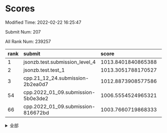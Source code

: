 # Scores

Modified Time: 2022-02-22 16:25:47

Submit Num: 207

All Rank Num: 239257

| rank |               submit               |       score        |       sigma        | pk_num |
| :--- | :--------------------------------- | :----------------- | :----------------- | :----- |
| 1    | jsonzb.test.submission_level_4     | 1013.8401840865388 | 0.8229401022008185 | 4626   |
| 2    | jsonzb.test.test_1                 | 1013.3051788170527 | 0.8289926960342433 | 4623   |
| 3    | cpp.21_12_24.submission-2b2ea0d7   | 1012.8873908577586 | 0.7941709957180366 | 4623   |
| 54   | cpp.2022_01_09.submission-5b0e3de2 | 1006.5554524965321 | 0.7356094914382544 | 4623   |
| 66   | cpp.2022_01_09.submission-816672bd | 1003.7660719868333 | 0.7153254335014084 | 4623   |


<details>
<summary>全部</summary>

| rank |                 submit                 |       score        |       sigma        | pk_num |
| :--- | :------------------------------------- | :----------------- | :----------------- | :----- |
| 1    | jsonzb.test.submission_level_4         | 1013.8401840865388 | 0.8229401022008185 | 4626   |
| 2    | jsonzb.test.test_1                     | 1013.3051788170527 | 0.8289926960342433 | 4623   |
| 3    | cpp.21_12_24.submission-2b2ea0d7       | 1012.8873908577586 | 0.7941709957180366 | 4623   |
| 4    | gobigger.level_3.submission_level_3_34 | 1011.9590592863939 | 0.7896931111363495 | 4623   |
| 5    | gobigger.level_3.submission_level_3_11 | 1011.5042481645145 | 0.763868635995971  | 4622   |
| 6    | gobigger.level_3.submission_level_3_48 | 1011.2477295869683 | 0.7832616044661955 | 4623   |
| 7    | gobigger.level_3.submission_level_3_30 | 1011.2428034458578 | 0.7808264455719939 | 4621   |
| 8    | gobigger.level_3.submission_level_3_20 | 1011.0316701394257 | 0.7497446781407956 | 4620   |
| 9    | gobigger.level_3.submission_level_3_9  | 1010.9060142200865 | 0.7712674994784906 | 4624   |
| 10   | gobigger.level_3.submission_level_3_44 | 1010.7523637857672 | 0.7623975374130151 | 4620   |
| 11   | gobigger.level_3.submission_level_3_32 | 1010.623135317355  | 0.762195094989163  | 4619   |
| 12   | gobigger.level_3.submission_level_3_41 | 1010.6181601483661 | 0.7447885444790849 | 4624   |
| 13   | gobigger.level_3.submission_level_3_35 | 1010.5585010725621 | 0.7895862390200823 | 4625   |
| 14   | gobigger.level_3.submission_level_3_17 | 1010.3973502715991 | 0.7925259269987364 | 4624   |
| 15   | gobigger.level_3.submission_level_3_21 | 1010.3847305914703 | 0.7375776753531053 | 4618   |
| 16   | gobigger.level_3.submission_level_3_6  | 1010.3736126489265 | 0.7713393576430049 | 4622   |
| 17   | gobigger.level_3.submission_level_3_18 | 1010.2728070167033 | 0.7457454826351311 | 4622   |
| 18   | gobigger.level_3.submission_level_3_49 | 1010.2383363410223 | 0.7540496327773335 | 4623   |
| 19   | gobigger.level_3.submission_level_3_7  | 1010.2056216541364 | 0.7566882400412075 | 4628   |
| 20   | gobigger.level_3.submission_level_3_37 | 1010.2051495821175 | 0.7542851974258729 | 4622   |
| 21   | gobigger.level_3.submission_level_3_4  | 1010.1624160048824 | 0.7700261100440973 | 4623   |
| 22   | gobigger.level_3.submission_level_3_31 | 1010.0832508478769 | 0.7674233279508824 | 4629   |
| 23   | gobigger.level_3.submission_level_3_5  | 1010.0539556855513 | 0.747186690983729  | 4620   |
| 24   | gobigger.level_3.submission_level_3_2  | 1009.998975600652  | 0.7492120558868585 | 4621   |
| 25   | gobigger.level_3.submission_level_3_40 | 1009.9587815286652 | 0.7491343067825862 | 4626   |
| 26   | gobigger.level_3.submission_level_3_8  | 1009.9284329938122 | 0.7830592000285983 | 4626   |
| 27   | gobigger.level_3.submission_level_3_27 | 1009.9122602765622 | 0.7659066266022179 | 4624   |
| 28   | gobigger.level_3.submission_level_3_25 | 1009.8474752119596 | 0.7476791620944239 | 4626   |
| 29   | gobigger.level_3.submission_level_3_38 | 1009.8323911727805 | 0.7553723234083366 | 4625   |
| 30   | gobigger.level_3.submission_level_3_43 | 1009.8049421948488 | 0.7617539998118952 | 4622   |
| 31   | gobigger.level_3.submission_level_3_33 | 1009.7995299002775 | 0.7684446720142969 | 4629   |
| 32   | gobigger.level_3.submission_level_3_28 | 1009.7640329248279 | 0.7657717474561031 | 4627   |
| 33   | gobigger.level_3.submission_level_3_19 | 1009.7499402024833 | 0.7714884339831305 | 4625   |
| 34   | gobigger.level_3.submission_level_3_42 | 1009.7437779789801 | 0.7653434238354959 | 4625   |
| 35   | gobigger.level_3.submission_level_3_15 | 1009.6942489765636 | 0.7466988413551955 | 4621   |
| 36   | gobigger.level_3.submission_level_3_10 | 1009.6749341280881 | 0.7512999924483266 | 4619   |
| 37   | gobigger.level_3.submission_level_3_46 | 1009.6565890656345 | 0.7694522421515625 | 4625   |
| 38   | gobigger.level_3.submission_level_3_1  | 1009.6171192554433 | 0.7573691012979163 | 4616   |
| 39   | gobigger.level_3.submission_level_3_24 | 1009.6052329268234 | 0.7577336711109102 | 4622   |
| 40   | gobigger.level_3.submission_level_3_23 | 1009.5033325632357 | 0.7559903205511799 | 4623   |
| 41   | gobigger.level_3.submission_level_3_13 | 1009.4425199521063 | 0.7614916087279433 | 4625   |
| 42   | gobigger.level_3.submission_level_3_16 | 1009.4306639502697 | 0.7764534669433886 | 4625   |
| 43   | gobigger.level_3.submission_level_3_3  | 1009.4300273891507 | 0.7793935315303854 | 4619   |
| 44   | gobigger.level_3.submission_level_3_36 | 1009.2990707945711 | 0.7545767589233225 | 4618   |
| 45   | gobigger.level_3.submission_level_3_45 | 1009.2800094305645 | 0.7525685214056924 | 4619   |
| 46   | gobigger.level_3.submission_level_3_47 | 1009.2411090176629 | 0.7746669012711166 | 4628   |
| 47   | gobigger.level_3.submission_level_3_29 | 1009.1996847487785 | 0.760675366588403  | 4624   |
| 48   | gobigger.level_3.submission_level_3_26 | 1009.1432104891028 | 0.7432439686390943 | 4627   |
| 49   | gobigger.level_3.submission_level_3_12 | 1009.1326493721319 | 0.7569966407535649 | 4628   |
| 50   | gobigger.level_3.submission_level_3_14 | 1009.0947923518636 | 0.7452841395514437 | 4623   |
| 51   | gobigger.level_3.submission_level_3_39 | 1009.016602363657  | 0.7438436311664047 | 4626   |
| 52   | gobigger.level_3.submission_level_3_22 | 1008.5141392496442 | 0.7681222600686743 | 4627   |
| 53   | gobigger.level_3.submission_level_3_0  | 1008.3206713887673 | 0.7524146624740644 | 4625   |
| 54   | cpp.2022_01_09.submission-5b0e3de2     | 1006.5554524965321 | 0.7356094914382544 | 4623   |
| 55   | gobigger.level_1.submission_level_1_14 | 1004.6310530675723 | 0.7363945950586631 | 4625   |
| 56   | gobigger.level_1.submission_level_1_44 | 1004.4410911387871 | 0.7281634692664406 | 4622   |
| 57   | gobigger.level_1.submission_level_1_27 | 1004.2528156819085 | 0.7072248323074605 | 4623   |
| 58   | gobigger.level_1.submission_level_1_2  | 1004.2437090654958 | 0.7110316493827921 | 4620   |
| 59   | gobigger.level_1.submission_level_1_31 | 1004.1055373096794 | 0.7260777042981514 | 4624   |
| 60   | gobigger.level_1.submission_level_1_9  | 1003.9498362719719 | 0.7316882956104251 | 4617   |
| 61   | gobigger.level_1.submission_level_1_1  | 1003.9312351283336 | 0.7276498417523112 | 4627   |
| 62   | gobigger.level_1.submission_level_1_17 | 1003.9192189140045 | 0.715354786730408  | 4621   |
| 63   | gobigger.level_1.submission_level_1_48 | 1003.9058725039971 | 0.718608874820431  | 4627   |
| 64   | gobigger.level_1.submission_level_1_38 | 1003.8235255998018 | 0.7218105809614853 | 4623   |
| 65   | gobigger.level_1.submission_level_1_46 | 1003.7830163205037 | 0.7179981341290375 | 4618   |
| 66   | cpp.2022_01_09.submission-816672bd     | 1003.7660719868333 | 0.7153254335014084 | 4623   |
| 67   | gobigger.level_1.submission_level_1_15 | 1003.6214095484322 | 0.6983293388616855 | 4629   |
| 68   | gobigger.level_1.submission_level_1_5  | 1003.6201501055011 | 0.7094237386881524 | 4626   |
| 69   | gobigger.level_1.submission_level_1_16 | 1003.5875878455741 | 0.7270387818502067 | 4621   |
| 70   | gobigger.level_1.submission_level_1_41 | 1003.4956657375826 | 0.7130509923716528 | 4627   |
| 71   | gobigger.level_1.submission_level_1_25 | 1003.4891410305393 | 0.7036698971612533 | 4627   |
| 72   | gobigger.level_1.submission_level_1_3  | 1003.3991544878166 | 0.719815519464433  | 4622   |
| 73   | gobigger.level_1.submission_level_1_0  | 1003.3774382281841 | 0.7133191492411343 | 4627   |
| 74   | gobigger.level_1.submission_level_1_30 | 1003.3052048345695 | 0.7131271598512086 | 4623   |
| 75   | gobigger.level_1.submission_level_1_47 | 1003.2724206920058 | 0.7106160147383694 | 4627   |
| 76   | gobigger.level_1.submission_level_1_19 | 1003.2495281402427 | 0.7097684259237859 | 4625   |
| 77   | gobigger.level_1.submission_level_1_37 | 1003.2223953376973 | 0.7074226027679537 | 4620   |
| 78   | gobigger.level_1.submission_level_1_20 | 1003.1789851629171 | 0.7155014745254995 | 4628   |
| 79   | gobigger.level_1.submission_level_1_32 | 1003.1395761051389 | 0.712290482465308  | 4622   |
| 80   | gobigger.level_1.submission_level_1_24 | 1003.0816523157224 | 0.7186749473359998 | 4627   |
| 81   | gobigger.level_1.submission_level_1_39 | 1003.0086995436201 | 0.7148903225163223 | 4625   |
| 82   | gobigger.level_1.submission_level_1_12 | 1003.0018750979355 | 0.7123534108658557 | 4629   |
| 83   | gobigger.level_1.submission_level_1_13 | 1002.9836694319613 | 0.7024198827170397 | 4623   |
| 84   | gobigger.level_1.submission_level_1_28 | 1002.977489312617  | 0.71821635156948   | 4625   |
| 85   | gobigger.level_1.submission_level_1_29 | 1002.9774731626462 | 0.7130524859092368 | 4621   |
| 86   | gobigger.level_1.submission_level_1_10 | 1002.9543743122794 | 0.7171341803049612 | 4621   |
| 87   | gobigger.level_1.submission_level_1_34 | 1002.8881504129683 | 0.7124635090302689 | 4623   |
| 88   | gobigger.level_1.submission_level_1_33 | 1002.8870945601844 | 0.7019942157555452 | 4624   |
| 89   | gobigger.level_1.submission_level_1_43 | 1002.8351610216394 | 0.7112776271412122 | 4624   |
| 90   | gobigger.level_1.submission_level_1_21 | 1002.7484634594845 | 0.7158250918534497 | 4621   |
| 91   | gobigger.level_1.submission_level_1_49 | 1002.611373915201  | 0.7111947748802739 | 4626   |
| 92   | gobigger.level_1.submission_level_1_4  | 1002.6078030144643 | 0.7176639733768889 | 4619   |
| 93   | gobigger.level_1.submission_level_1_8  | 1002.6028507085712 | 0.7117191964082785 | 4621   |
| 94   | gobigger.level_1.submission_level_1_26 | 1002.5101493343504 | 0.7075513498439712 | 4627   |
| 95   | gobigger.level_1.submission_level_1_18 | 1002.5059542836715 | 0.7159978108074202 | 4620   |
| 96   | gobigger.level_1.submission_level_1_36 | 1002.4190422577124 | 0.7092823879867962 | 4622   |
| 97   | gobigger.level_1.submission_level_1_11 | 1002.3933193863825 | 0.7193485184739932 | 4624   |
| 98   | gobigger.level_1.submission_level_1_40 | 1002.3691206204066 | 0.7124254268789643 | 4617   |
| 99   | gobigger.level_1.submission_level_1_42 | 1002.3452004490227 | 0.7121820885461739 | 4627   |
| 100  | gobigger.level_1.submission_level_1_45 | 1002.3399898209204 | 0.7149419482554685 | 4625   |
| 101  | gobigger.level_1.submission_level_1_7  | 1002.331210632115  | 0.7076017146326463 | 4622   |
| 102  | gobigger.level_1.submission_level_1_23 | 1001.9462965022101 | 0.7127866006247482 | 4617   |
| 103  | gobigger.level_1.submission_level_1_35 | 1001.904716826406  | 0.7078004415357165 | 4623   |
| 104  | gobigger.level_1.submission_level_1_6  | 1001.872447007881  | 0.7014058073791194 | 4624   |
| 105  | gobigger.level_1.submission_level_1_22 | 1001.1950258605207 | 0.702289935825565  | 4624   |
| 106  | gobigger.random.submission_random_3    | 997.6690050147826  | 0.707586959228589  | 4626   |
| 107  | gobigger.random.submission_random_9    | 997.4621964279858  | 0.7094123731096506 | 4626   |
| 108  | gobigger.random.submission_random_14   | 997.3168656612353  | 0.7020244426938964 | 4623   |
| 109  | gobigger.random.submission_random_27   | 997.0117909675631  | 0.7157253148051351 | 4626   |
| 110  | gobigger.random.submission_random_5    | 996.9266371833578  | 0.7099230890761093 | 4625   |
| 111  | gobigger.random.submission_random_2    | 996.9008645053543  | 0.7185863709432055 | 4628   |
| 112  | gobigger.random.submission_random_41   | 996.8331493673703  | 0.7081795103300284 | 4623   |
| 113  | gobigger.random.submission_random_11   | 996.7717630915149  | 0.7239976085531351 | 4618   |
| 114  | gobigger.random.submission_random_39   | 996.7591741677586  | 0.7164092629558186 | 4624   |
| 115  | gobigger.random.submission_random_47   | 996.7486768865718  | 0.7066967649709985 | 4623   |
| 116  | gobigger.random.submission_random_18   | 996.7214642207551  | 0.7077758616036033 | 4621   |
| 117  | gobigger.random.submission_random_7    | 996.633191415909   | 0.7085297794982048 | 4622   |
| 118  | gobigger.random.submission_random_12   | 996.4503539587346  | 0.7122275343772367 | 4619   |
| 119  | gobigger.random.submission_random_48   | 996.4389274976522  | 0.7171149895923558 | 4623   |
| 120  | gobigger.random.submission_random_46   | 996.4017292708164  | 0.695872842485089  | 4625   |
| 121  | gobigger.random.submission_random_22   | 996.391142252296   | 0.7073964350845529 | 4622   |
| 122  | gobigger.random.submission_random_42   | 996.3846656346212  | 0.7125282810386244 | 4619   |
| 123  | gobigger.random.submission_random_6    | 996.3708064760986  | 0.702423165777059  | 4625   |
| 124  | gobigger.random.submission_random_30   | 996.3470543387085  | 0.7195105848173279 | 4625   |
| 125  | gobigger.random.submission_random_38   | 996.2437541020377  | 0.7148965082362373 | 4621   |
| 126  | gobigger.random.submission_random_43   | 996.2066154218088  | 0.694067813949888  | 4621   |
| 127  | gobigger.random.submission_random_16   | 996.1751893420474  | 0.7064678531646277 | 4630   |
| 128  | gobigger.random.submission_random_8    | 996.0546034750142  | 0.7062685250406268 | 4624   |
| 129  | gobigger.random.submission_random_4    | 996.0404251746093  | 0.700719614398698  | 4621   |
| 130  | gobigger.random.submission_random_44   | 996.0295327597579  | 0.718166413667407  | 4625   |
| 131  | gobigger.random.submission_random_10   | 995.9889040188402  | 0.7055439600218145 | 4624   |
| 132  | gobigger.random.submission_random_29   | 995.939713286324   | 0.706854982837695  | 4618   |
| 133  | gobigger.random.submission_random_35   | 995.9319275744821  | 0.7034197568653668 | 4625   |
| 134  | gobigger.random.submission_random_1    | 995.8987854995976  | 0.7124828871547987 | 4625   |
| 135  | gobigger.random.submission_random_33   | 995.8711837035162  | 0.6983154563921656 | 4625   |
| 136  | gobigger.random.submission_random_19   | 995.8701944425034  | 0.7060393174641979 | 4623   |
| 137  | gobigger.random.submission_random_31   | 995.854834526065   | 0.7078150996331838 | 4624   |
| 138  | gobigger.random.submission_random_28   | 995.657971037173   | 0.7110414077289212 | 4625   |
| 139  | gobigger.random.submission_random_32   | 995.6022520409701  | 0.7084961865863928 | 4616   |
| 140  | gobigger.random.submission_random_40   | 995.5711446075326  | 0.7108112381718888 | 4623   |
| 141  | gobigger.random.submission_random_0    | 995.5487176494121  | 0.720312601005709  | 4623   |
| 142  | gobigger.random.submission_random_24   | 995.5322649666205  | 0.7069271286972892 | 4627   |
| 143  | gobigger.random.submission_random_36   | 995.5283346455741  | 0.7072666447852539 | 4621   |
| 144  | gobigger.random.submission_random_17   | 995.4915815947462  | 0.7102444352244357 | 4626   |
| 145  | gobigger.random.submission_random_45   | 995.2785387227412  | 0.7026567742654011 | 4625   |
| 146  | gobigger.random.submission_random_49   | 995.2054407736239  | 0.7119307788865459 | 4622   |
| 147  | gobigger.random.submission_random_34   | 995.1842545389559  | 0.7134481746006799 | 4620   |
| 148  | gobigger.random.submission_random_37   | 995.1151531414644  | 0.7170796015781606 | 4623   |
| 149  | gobigger.random.submission_random_23   | 994.9994859935985  | 0.7211814574068511 | 4629   |
| 150  | gobigger.random.submission_random_21   | 994.8905904684408  | 0.7086237103548625 | 4624   |
| 151  | gobigger.random.submission_random_15   | 994.8788306719496  | 0.7105368980576201 | 4623   |
| 152  | gobigger.random.submission_random_13   | 994.7950422993996  | 0.7209168190349575 | 4623   |
| 153  | gobigger.random.submission_random_25   | 994.7213473199878  | 0.7245883346083087 | 4621   |
| 154  | gobigger.random.submission_random_26   | 994.5590052431241  | 0.725313518602691  | 4623   |
| 155  | gobigger.level_2.submission_level_2_6  | 994.2704583459926  | 0.7307139144857351 | 4624   |
| 156  | gobigger.random.submission_random_20   | 994.2163188106526  | 0.7207708474667678 | 4625   |
| 157  | gobigger.level_2.submission_level_2_4  | 994.0021704600413  | 0.7311769016674914 | 4625   |
| 158  | gobigger.level_2.submission_level_2_2  | 993.8845746689118  | 0.7283156959601872 | 4623   |
| 159  | gobigger.level_2.submission_level_2_0  | 993.8369328263907  | 0.7364563900934026 | 4622   |
| 160  | gobigger.level_2.submission_level_2_10 | 993.5869415157246  | 0.7221215706692319 | 4628   |
| 161  | gobigger.level_2.submission_level_2_48 | 993.4711216760235  | 0.7457903936890282 | 4625   |
| 162  | gobigger.level_2.submission_level_2_39 | 993.4008848723223  | 0.7247118925418368 | 4620   |
| 163  | gobigger.level_2.submission_level_2_34 | 993.3268102594973  | 0.7277665293937633 | 4624   |
| 164  | gobigger.level_2.submission_level_2_36 | 993.2909603218096  | 0.7327725695973779 | 4625   |
| 165  | gobigger.level_2.submission_level_2_29 | 993.2124136981719  | 0.7400997449932525 | 4619   |
| 166  | gobigger.level_2.submission_level_2_23 | 993.1905661960483  | 0.7482768887638798 | 4623   |
| 167  | gobigger.level_2.submission_level_2_31 | 992.9273396336935  | 0.7408504777628937 | 4622   |
| 168  | gobigger.level_2.submission_level_2_13 | 992.8421970343868  | 0.7360461635603477 | 4626   |
| 169  | gobigger.level_2.submission_level_2_3  | 992.8322405955773  | 0.7440325565695121 | 4626   |
| 170  | gobigger.level_2.submission_level_2_1  | 992.731797440302   | 0.7260788617992889 | 4626   |
| 171  | gobigger.level_2.submission_level_2_43 | 992.5452488780663  | 0.7377011490186286 | 4619   |
| 172  | gobigger.level_2.submission_level_2_22 | 992.4921213201601  | 0.7437793481630156 | 4621   |
| 173  | gobigger.level_2.submission_level_2_40 | 992.4835422986938  | 0.75319771612026   | 4622   |
| 174  | gobigger.level_2.submission_level_2_32 | 992.3485973296818  | 0.7404208095555228 | 4624   |
| 175  | gobigger.level_2.submission_level_2_7  | 992.2862227605848  | 0.7489644855357412 | 4623   |
| 176  | gobigger.level_2.submission_level_2_30 | 992.2811542308593  | 0.7497820031166852 | 4629   |
| 177  | gobigger.level_2.submission_level_2_24 | 992.1833532101965  | 0.7577695506512848 | 4623   |
| 178  | gobigger.level_2.submission_level_2_18 | 992.1606042223285  | 0.7402931805576247 | 4621   |
| 179  | gobigger.level_2.submission_level_2_17 | 992.1014300540571  | 0.7513565800848832 | 4620   |
| 180  | gobigger.level_2.submission_level_2_25 | 992.0567030342395  | 0.7371024484277708 | 4625   |
| 181  | gobigger.level_2.submission_level_2_11 | 991.9428930415285  | 0.743269949406687  | 4624   |
| 182  | gobigger.level_2.submission_level_2_19 | 991.8928061658553  | 0.7539949764538876 | 4625   |
| 183  | gobigger.level_2.submission_level_2_35 | 991.8863932608567  | 0.7419697863399761 | 4622   |
| 184  | gobigger.level_2.submission_level_2_21 | 991.8658526853218  | 0.7390889145840556 | 4627   |
| 185  | gobigger.level_2.submission_level_2_47 | 991.8205233065071  | 0.7332234675995896 | 4623   |
| 186  | gobigger.level_2.submission_level_2_20 | 991.7528415963249  | 0.7639633173150888 | 4623   |
| 187  | gobigger.level_2.submission_level_2_14 | 991.7342842513434  | 0.7785489872439503 | 4620   |
| 188  | gobigger.level_2.submission_level_2_41 | 991.7202608730302  | 0.754168488621666  | 4623   |
| 189  | gobigger.level_2.submission_level_2_38 | 991.6696232356213  | 0.7623016516912267 | 4620   |
| 190  | gobigger.level_2.submission_level_2_49 | 991.65147306557    | 0.763445291382503  | 4624   |
| 191  | gobigger.level_2.submission_level_2_26 | 991.6339017679868  | 0.7407704577681447 | 4621   |
| 192  | gobigger.level_2.submission_level_2_33 | 991.6243278648706  | 0.74010829765863   | 4620   |
| 193  | gobigger.level_2.submission_level_2_28 | 991.578483627943   | 0.7580456167591455 | 4622   |
| 194  | gobigger.level_2.submission_level_2_9  | 991.5621550119736  | 0.749499804987131  | 4628   |
| 195  | gobigger.level_2.submission_level_2_37 | 991.4114289828229  | 0.7343293470692306 | 4623   |
| 196  | gobigger.level_2.submission_level_2_16 | 991.3801951203508  | 0.7511835402254045 | 4618   |
| 197  | gobigger.level_2.submission_level_2_12 | 991.3547263133038  | 0.7545411868886965 | 4622   |
| 198  | gobigger.level_2.submission_level_2_42 | 991.313333732111   | 0.7519744921045454 | 4619   |
| 199  | gobigger.level_2.submission_level_2_15 | 991.2587575987503  | 0.7529184200015437 | 4620   |
| 200  | gobigger.level_2.submission_level_2_46 | 991.1612683589426  | 0.7545872583682961 | 4629   |
| 201  | gobigger.level_2.submission_level_2_5  | 991.0291909296222  | 0.7511351222216371 | 4626   |
| 202  | gobigger.level_2.submission_level_2_45 | 991.0020841439258  | 0.7509591680177132 | 4622   |
| 203  | gobigger.level_2.submission_level_2_8  | 990.8431227929427  | 0.7578781890858164 | 4621   |
| 204  | gobigger.level_2.submission_level_2_44 | 990.6361205161367  | 0.7596936839437971 | 4624   |
| 205  | gobigger.level_2.submission_level_2_27 | 990.4394390277124  | 0.7793381051360753 | 4627   |
| 206  | gobigger.none.submission_none_0        | 979.262802831186   | 1.1886606145824672 | 4622   |
| 207  | gobigger.none.submission_none_1        | 976.6592818564125  | 1.4223597108679105 | 4625   |

</details>